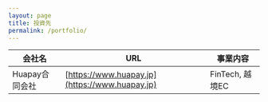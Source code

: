 ```yaml
---
layout: page
title: 投資先
permalink: /portfolio/
---
```


会社名 | URL | 事業内容
---- | ---- | ----
Huapay合同会社 | [https://www.huapay.jp](https://www.huapay.jp) | FinTech, 越境EC
